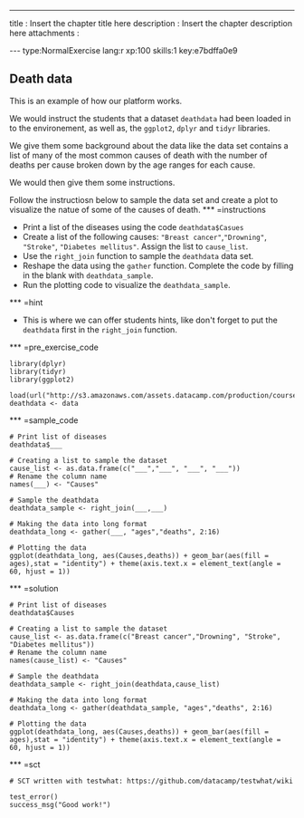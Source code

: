 ---
title       : Insert the chapter title here
description : Insert the chapter description here
attachments :

--- type:NormalExercise lang:r xp:100 skills:1 key:e7bdffa0e9
## Death data

This is an example of how our platform works. 

We would instruct the students that a dataset `deathdata` had been loaded in to the environement, as well as, the `ggplot2`, `dplyr` and `tidyr` libraries. 

We give them some background about the data like the data set contains a list of many of the most common causes of death with the number of deaths per cause broken down by the age ranges for each cause. 

We would then give them some instructions. 

Follow the instructiosn below to sample the data set and create a plot to visualize the natue of some of the causes of death. 
*** =instructions
- Print a list of the diseases using the code `deathdata$Casues`
- Create a list of the following causes: `"Breast cancer"`,`"Drowning"`, `"Stroke"`, `"Diabetes mellitus"`. Assign the list to `cause_list`.
- Use the `right_join` function to sample the `deathdata` data set.
- Reshape the data using the `gather` function. Complete the code by filling in the blank with `deathdata_sample`.
- Run the plotting code to visualize the `deathdata_sample`.


*** =hint
- This is where we can offer students hints, like don't forget to put the `deathdata` first in the `right_join` function. 

*** =pre_exercise_code
```{r}
library(dplyr)
library(tidyr)
library(ggplot2)

load(url("http://s3.amazonaws.com/assets.datacamp.com/production/course_1300/datasets/deathdata.RData"))
deathdata <- data

```

*** =sample_code
```{r}
# Print list of diseases
deathdata$___

# Creating a list to sample the dataset
cause_list <- as.data.frame(c("___","___", "___", "___"))
# Rename the column name
names(___) <- "Causes"

# Sample the deathdata 
deathdata_sample <- right_join(___,___)

# Making the data into long format
deathdata_long <- gather(___, "ages","deaths", 2:16)

# Plotting the data
ggplot(deathdata_long, aes(Causes,deaths)) + geom_bar(aes(fill = ages),stat = "identity") + theme(axis.text.x = element_text(angle = 60, hjust = 1))

```

*** =solution
```{r}
# Print list of diseases
deathdata$Causes

# Creating a list to sample the dataset
cause_list <- as.data.frame(c("Breast cancer","Drowning", "Stroke", "Diabetes mellitus"))
# Rename the column name
names(cause_list) <- "Causes"

# Sample the deathdata 
deathdata_sample <- right_join(deathdata,cause_list)

# Making the data into long format
deathdata_long <- gather(deathdata_sample, "ages","deaths", 2:16)

# Plotting the data
ggplot(deathdata_long, aes(Causes,deaths)) + geom_bar(aes(fill = ages),stat = "identity") + theme(axis.text.x = element_text(angle = 60, hjust = 1))

```

*** =sct
```{r}
# SCT written with testwhat: https://github.com/datacamp/testwhat/wiki

test_error()
success_msg("Good work!")
```
